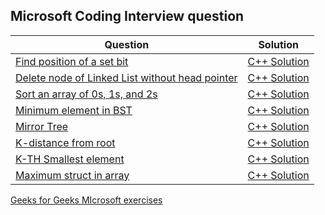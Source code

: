## Microsoft Coding Interview question
   
|Question |Solution |
|-------|:------:|
|[Find position of a set bit](https://practice.geeksforgeeks.org/problems/find-position-of-set-bit/0)|[C++ Solution]( )|
|[Delete node of Linked List without head pointer](https://practice.geeksforgeeks.org/problems/delete-without-head-pointer/1)|[C++ Solution]( )|
| [Sort an array of 0s, 1s, and 2s](https://practice.geeksforgeeks.org/problems/sort-an-array-of-0s-1s-and-2s4231/1)|[C++ Solution](../c++/sort-arrays-of-0-and-1.cpp)|
| [Minimum element in BST](https://practice.geeksforgeeks.org/problems/minimum-element-in-bst/1)|[C++ Solution](../c++/min-in-BST.cpp)|
| [Mirror Tree](https://practice.geeksforgeeks.org/problems/mirror-tree/1) |[C++ Solution]( )|
| [K-distance from root](https://practice.geeksforgeeks.org/problems/k-distance-from-root/1)|[C++ Solution]( )|
|[K-TH Smallest element](https://practice.geeksforgeeks.org/problems/kth-smallest-element/0)|[C++ Solution]( )|
| [Maximum struct in array](https://practice.geeksforgeeks.org/problems/maximum-in-struct-array/1)|[C++ Solution]()|


[Geeks for Geeks MIcrosoft exercises](https://practice.geeksforgeeks.org/explore/?company%5B%5D=Microsoft&page=1)